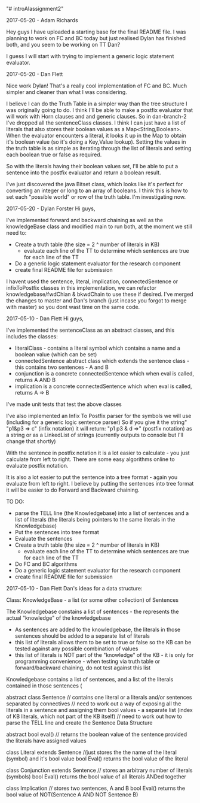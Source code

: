 "# introAIassignment2" 

2017-05-20 - Adam Richards

Hey guys I have uploaded a starting base for the final README file. I was planning to work on FC and BC today but just realised Dylan has finished both, and you seem to be working on TT Dan?

I guess I will start with trying to implement a generic logic statement evaluator.


2017-05-20 - Dan Flett

Nice work Dylan! That's a really cool implementation of FC and BC. Much simpler and cleaner than what I was considering.

I believe I can do the Truth Table in a simpler way than the tree structure I was originally going to do. I think I'll be able to make a postfix evaluator that will work with Horn clauses and and generic clauses. So in dan-branch-2 I've dropped all the sentenceClass classes. I think I can just have a list of literals that also stores their boolean values as a Map<String,Boolean>. When the evaluator encounters a literal, it looks it up in the Map to obtain it's boolean value (so it's doing a Key,Value lookup). Setting the values in the truth table is as simple as iterating through the list of literals and setting each boolean true or false as required.

So with the literals having their boolean values set, I'll be able to put a sentence into the postfix evaluator and return a boolean result.

I've just discovered the java Bitset class, which looks like it's perfect for converting an integer or long to an array of booleans. I think this is how to set each "possible world" or row of the truth table. I'm investigating now.

2017-05-20 - Dylan Forster
Hi guys,

I've implemented forward and backward chaining as well as the knowledgeBase class and modified main to run both,
at the moment we still need to:

* Create a truth table (the size = 2 ^ number of literals in KB)
  - evaluate each line of the TT to determine which sentences are true for each line of the TT
* Do a generic logic statement evaluator for the research component
* create final README file for submission

I havent used the sentence, literal, implication, connectedSentence or infixToPostfix classes in this implementation, we can refactor knowledgebase/fwdChian & bkwdChain to use these if desired.
I've merged the changes to master and Dan's branch (just incase you forgot to merge with master) so you dont wast time on the same code.

2017-05-10 - Dan Flett
Hi guys,

I've implemented the sentenceClass as an abstract classes, and this includes the classes:
*	literalClass - contains a literal symbol which contains a name and a boolean value (which can be set)
*	connectedSentence abstract class which extends the sentence class - this contains two sentences - A and B
*	conjunction is a concrete connectedSentence which when eval is called, returns A AND B
*	implication is a concrete connectedSentence which when eval is called, returns A => B

I've made unit tests that test the above classes

I've also implemented an Infix To Postfix parser for the symbols we will use (including for a generic logic sentence parser)
So if you give it the string" "p1&p3 => c" (infix notation)
it will return: "p1 p3 & d =>" (postfix notation) as a string or as a LinkedList of strings (currently outputs to console but I'll change that shortly)

With the sentence in postfix notation it is a lot easier to calculate - you just calculate from left to right. There are some easy algorithms online to evaluate postfix notation.

It is also a lot easier to put the sentence into a tree format - again you evaluate from left to right. I believe by putting the sentences into tree format it will be easier to do Forward and Backward chaining.

TO DO:
* parse the TELL line (the Knowledgebase) into a list of sentences and a list of literals (the literals being pointers to the same literals in the Knowledgebase)
* Put the sentences into tree format
* Evaluate the sentences
* Create a truth table (the size = 2 ^ number of literals in KB)
  - evaluate each line of the TT to determine which sentences are true for each line of the TT
* Do FC and BC algorithms
* Do a generic logic statement evaluator for the research component
* create final README file for submission




2017-05-10 - Dan Flett
Dan's ideas for a data structure:

Class: KnowledgeBase - a list (or some other collection) of Sentences

The Knowledgebase constains a list of sentences - the represents the actual "knowledge" of the knowledgebase
- As sentences are added to the knowledgebase, the literals in those sentences should be added to a separate list of literals
- this list of literals allows them to be set to true or false so the KB can be tested against any possible combination of values
- this list of literals is NOT part of the "knowledge" of the KB - it is only for programming convenience - when testing via truth table or forward/backward chaining, do not test against this list

Knowledgebase contains a list of sentences, and a list of the literals contained in those sentences (

abstract class Sentence
  // contains one literal or a literals and/or sentences separated by connectives
  // need to work out a way of exposing all the literals in a sentence and assigning them bool values - a separate list (index of KB literals, which not part of the KB itself)
  // need to work out how to parse the TELL line and create the Sentence Data Structure
  
  abstract bool eval()
    // returns the boolean value of the sentence provided the literals have assigned values
     

class Literal extends Sentence
  //just stores the the name of the literal (symbol) and it's bool value
  bool Eval()
    returns the bool value of the literal
    
class Conjunction extends Sentence
  // stores an arbitrary number of literals (symbols)
  bool Eval()
    returns the bool value of all literals ANDed together
    
class Implication
  // stores two sentences, A and B
  bool Eval()
    returns the bool value of NOT(Sentence A AND NOT Sentence B)
  
